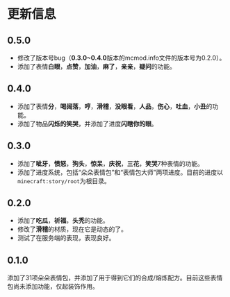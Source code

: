 # 更新信息

## 0.5.0
- 修改了版本号bug（**0.3.0~0.4.0**版本的mcmod.info文件的版本号为0.2.0）。
- 添加了表情**白眼**，**点赞**，**加油**，**麻了**，**亲亲**，**疑问**的功能。

## 0.4.0
- 添加了表情**分**，**喝阔落**，**哼**，**滑稽**，**没眼看**，**人品**，**伤心**，**吐血**，**小丑**的功能。
- 添加了物品**闪烁的笑哭**，并添加了进度**闪瞎你的眼**。

## 0.3.0
- 添加了**呲牙**，**愤怒**，**狗头**，**惊呆**，**庆祝**，**三花**，**笑哭**7种表情的功能。
- 添加了进度系统，包括“朵朵表情包”和“表情包大师”两项进度。目前的进度以`minecraft:story/root`为根目录。

## 0.2.0
- 添加了**吃瓜**，**祈福**，**头秃**的功能。
- 修改了**滑稽**的材质，现在它是动态的了。
- 测试了在服务端的表现，表现良好。

## 0.1.0
添加了31项朵朵表情包，并添加了用于得到它们的合成/熔炼配方。目前这些表情包尚未添加功能，仅起装饰作用。